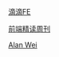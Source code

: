 
[滴滴FE](https://github.com/DDFE/DDFE-blog)

[前端精读周刊](https://github.com/dt-fe/weekly)

[Alan Wei](https://github.com/AlanWei/blog)
